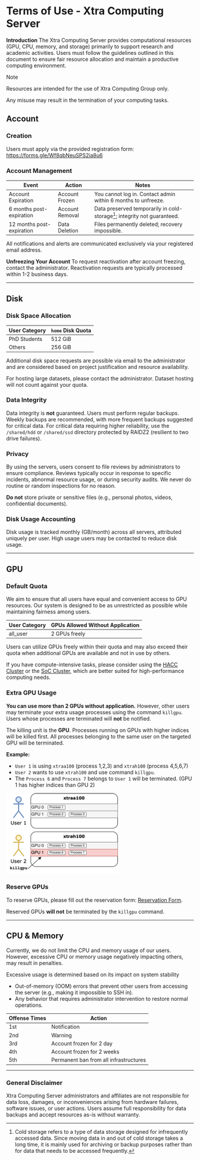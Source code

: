 # Terms of Use - Xtra Computing Server

**Introduction**
The Xtra Computing Server provides computational resources (GPU, CPU, memory, and storage) primarily to support research and academic activities. Users must follow the guidelines outlined in this document to ensure fair resource allocation and maintain a productive computing environment.

> [!NOTE]  
> Resources are intended for the use of Xtra Computing Group only.
> 
> Any misuse may result in the termination of your computing tasks.

## Account

### Creation

Users must apply via the provided registration form: https://forms.gle/Wf8qbNeuSPS2ia8u6

### Account Management

| Event              | Action                 | Notes                                                    |
|--------------------|------------------------|----------------------------------------------------------|
| Account Expiration | Account Frozen         | You cannot log in. Contact admin within 6 months to unfreeze. |
| 6 months post-expiration | Account Removal | Data preserved temporarily in cold-storage[^1]; integrity not guaranteed. |
| 12 months post-expiration | Data Deletion | Files permanently deleted; recovery impossible.         |

[^1]: Cold storage refers to a type of data storage designed for infrequently accessed data. Since moving data in and out of cold storage takes a long time, it is mainly used for archiving or backup purposes rather than for data that needs to be accessed frequently.

All notifications and alerts are communicated exclusively via your registered email address.

**Unfreezing Your Account**
To request reactivation after account freezing, contact the administrator. Reactivation requests are typically processed within 1-2 business days.

---

## Disk

### **Disk Space Allocation**

| User Category          | `home` Disk Quota |
|------------------------|-----------------|
| PhD Students           | 512 GiB         |
| Others | 256 GiB         |

Additional disk space requests are possible via email to the administrator and are considered based on project justification and resource availability.

For hosting large datasets, please contact the administrator. Dataset hosting will not count against your quota.

### **Data Integrity**

Data integrity is **not** guaranteed. Users must perform regular backups. Weekly backups are recommended, with more frequent backups suggested for critical data. For critical data requiring higher reliability, use the `/shared/hdd` or `/shared/ssd` directory protected by RAIDZ2 (resilient to two drive failures).

### **Privacy**

By using the servers, users consent to file reviews by administrators to ensure compliance. Reviews typically occur in response to specific incidents, abnormal resource usage, or during security audits. We never do routine or random inspections for no reason.

**Do not** store private or sensitive files (e.g., personal photos, videos, confidential documents).

### **Disk Usage Accounting**

Disk usage is tracked monthly (GB/month) across all servers, attributed uniquely per user. High usage users may be contacted to reduce disk usage. 

---

## GPU

### Default Quota

We aim to ensure that all users have equal and convenient access to GPU resources. Our system is designed to be as unrestricted as possible while maintaining fairness among users.

| User Category          | GPUs Allowed Without Application |
|------------------------|----------------------------------|
| all_user           | 2 GPUs freely                    |


Users can utilize GPUs freely within their quota and may also exceed their quota when additional GPUs are available and not in use by others.

If you have compute-intensive tasks, please consider using the [HACC Cluster](https://xacchead.d2.comp.nus.edu.sg/) or the [SoC Cluster](https://dochub.comp.nus.edu.sg/cf/guides/compute-cluster/access), which are better suited for high-performance computing needs.

### Extra GPU Usage

**You can use more than 2 GPUs without application.** However, other users may terminate your extra usage processes using the command `killgpu`. Users whose processes are terminated will **not** be notified.

The killing unit is the **GPU**. Processes running on GPUs with higher indices will be killed first. All processes belonging to the same user on the targeted GPU will be terminated.

**Example:**

- `User 1` is using `xtraa100` (process 1,2,3) and `xtrah100` (process 4,5,6,7)
- `User 2` wants to use `xtrah100` and use command `killgpu`.
- The `Process 6` and `Process 7` belongs to `User 1` will be terminated. (GPU 1 has higher indices than GPU 2)

<img src="assets/fig1.png" width="300">

### Reserve GPUs  

To reserve GPUs, please fill out the reservation form: [Reservation Form](https://forms.gle/6W1CxQAojMANpx1FA).

Reserved GPUs **will not** be terminated by the `killgpu` command.

---

## CPU & Memory

Currently, we do not limit the CPU and memory usage of our users. However, excessive CPU or memory usage negatively impacting others, may result in penalties.

Excessive usage is determined based on its impact on system stability

- Out-of-memory (OOM) errors that prevent other users from accessing the server (e.g., making it impossible to SSH in).
- Any behavior that requires administrator intervention to restore normal operations.

| Offense Times | Action                                |
|---------------|---------------------------------------|
| 1st           | Notification                          |
| 2nd           | Warning                               |
| 3rd           | Account frozen for 2 day              |
| 4th           | Account frozen for 2 weeks            |
| 5th           | Permanent ban from all infrastructures|

---

### General Disclaimer

Xtra Computing Server administrators and affiliates are not responsible for data loss, damages, or inconveniences arising from hardware failures, software issues, or user actions. Users assume full responsibility for data backups and accept resources as-is without warranty.

